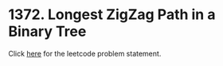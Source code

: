 # 1372. Longest ZigZag Path in a Binary Tree

Click [here](https://leetcode.com/problems/longest-zigzag-path-in-a-binary-tree/) for the leetcode problem statement.
